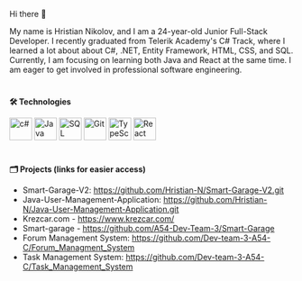 Hi there 👋

My name is Hristian Nikolov, and I am a 24-year-old Junior Full-Stack Developer. I recently graduated from Telerik Academy's C# Track, where I learned a lot about about C#, .NET, Entity Framework, HTML, CSS, and SQL. Currently, I am focusing on learning both Java and React at the same time. I am eager to get involved in professional software engineering.

#

**🛠️ Technologies**
 
<img src="https://camo.githubusercontent.com/058a8b6c8eedbe1987507322540e816583453703349be4f62a17cfd8c89ec166/68747470733a2f2f63646e2e6a7364656c6976722e6e65742f67682f64657669636f6e732f64657669636f6e406c61746573742f69636f6e732f6373686172702f6373686172702d6f726967696e616c2e737667" alt="c#" width="40" height="40"/>
<img src="https://camo.githubusercontent.com/69d0679d96a7c4f46daba433ba382bfeb11d4d990f5b7394a461f0e8b4f1cbf4/68747470733a2f2f63646e2e6a7364656c6976722e6e65742f67682f64657669636f6e732f64657669636f6e406c61746573742f69636f6e732f6a6176612f6a6176612d6f726967696e616c2e737667" alt="Java" width="40" height="40"/>
<img src="https://camo.githubusercontent.com/2044b98d3b416afd5421b8786c8971d3c45db42408c594763704025c79d53827/68747470733a2f2f63646e2e6a7364656c6976722e6e65742f67682f64657669636f6e732f64657669636f6e406c61746573742f69636f6e732f617a75726573716c64617461626173652f617a75726573716c64617461626173652d6f726967696e616c2e737667" alt="SQL" width="40" height="40"/>
<img src="https://camo.githubusercontent.com/80ee24b2f1d1758eeeaa65bc396e11aef6d39a394edc5c8925e2e04a5b5d3297/68747470733a2f2f63646e2e6a7364656c6976722e6e65742f67682f64657669636f6e732f64657669636f6e406c61746573742f69636f6e732f6769742f6769742d6f726967696e616c2e737667" alt="Git" width="40" height="40"/>
<img src="https://camo.githubusercontent.com/f99a2a0a1155e5f2b7276ee8533a602c2b34e59e8d03c44c48fc4442660e9752/68747470733a2f2f63646e2e6a7364656c6976722e6e65742f67682f64657669636f6e732f64657669636f6e406c61746573742f69636f6e732f747970657363726970742f747970657363726970742d6f726967696e616c2e737667" alt="TypeScript" width="40" height="40"/>
<img src="https://camo.githubusercontent.com/e6fea164cfe9373591d8b46fd2abd05c3d74f3f400adf9b5946a47fc3eac4e13/68747470733a2f2f63646e2e6a7364656c6976722e6e65742f67682f64657669636f6e732f64657669636f6e406c61746573742f69636f6e732f72656163742f72656163742d6f726967696e616c2e737667" alt="React" width="40" height="40"/>

#

**🗂️ Projects (links for easier access)**
- Smart-Garage-V2: https://github.com/Hristian-N/Smart-Garage-V2.git
- Java-User-Management-Application: https://github.com/Hristian-N/Java-User-Management-Application.git
- Krezcar.com - https://www.krezcar.com/
- Smart-garage - https://github.com/A54-Dev-Team-3/Smart-Garage
- Forum Management System: https://github.com/Dev-team-3-A54-C/Forum_Managment_System
- Task Management System: https://github.com/Dev-team-3-A54-C/Task_Management_System
